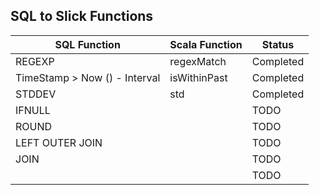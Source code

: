 ## SQL to Slick Functions

| SQL Function                        | Scala Function        | Status             | 
| ----------------------------------- | --------------------- | -------------------| 
| REGEXP                              | regexMatch            | Completed          |
| TimeStamp > Now () - Interval       | isWithinPast          | Completed          |
| STDDEV                              | std                   | Completed          |
| IFNULL                              |                       | TODO               |
| ROUND                               |                       | TODO               |
| LEFT OUTER JOIN                     |                       | TODO               |
| JOIN                                |                       | TODO               |
|                                     |                       | TODO               |
